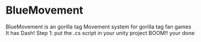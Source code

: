 # BlueMovement
BlueMovement is an gorilla tag Movement system for gorilla tag fan games It has Dash!
Step 1: put the .cs script in your unity project BOOM!! your done
